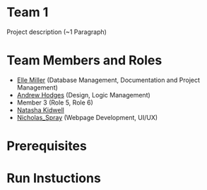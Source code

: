 # Team 1

Project description (~1 Paragraph)

# Team Members and Roles

* [Elle Miller](https://github.com/elle108/CIS350-HW2-Miller.git) (Database Management, Documentation and Project Management)
* [Andrew Hodges](https://github.com/hodgeand/CIS350-HW2-Hodges.git) (Design, Logic Management)
* Member 3 (Role 5, Role 6)
* [Natasha Kidwell](https://github.com/Chronic-Tonic/CIS350-HW2-Kidwell.git)
* [Nicholas_Spray](https://github.com/sprayn21/CIS350-HW2-SPRAY.git) (Webpage Development, UI/UX)


# Prerequisites

# Run Instuctions
